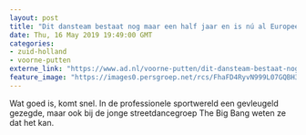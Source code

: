 ```yaml
---
layout: post
title: "Dit dansteam bestaat nog maar een half jaar en is nú al Europees kampioen"
date: Thu, 16 May 2019 19:49:00 GMT
categories: 
- zuid-holland 
- voorne-putten 
externe_link: "https://www.ad.nl/voorne-putten/dit-dansteam-bestaat-nog-maar-een-half-jaar-en-is-nu-al-europees-kampioen~a8de30f9/"
feature_image: "https://images0.persgroep.net/rcs/FhaFD4RyvN999L07GQBH35KjjAM/diocontent/148453571/_fitwidth/400/?appId=21791a8992982cd8da851550a453bd7f&quality=0.7"
---
```


Wat goed is, komt snel. In de professionele sportwereld een gevleugeld gezegde, maar ook bij de jonge streetdancegroep The Big Bang weten ze dat het kan.

